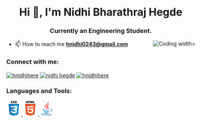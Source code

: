
<h1 align="center">Hi 👋, I'm Nidhi Bharathraj Hegde</h1>
<h3 align="center">Currently an Engineering Student.</h3>
<img align="right" alt="Coding width="400" src="https://tenor.com/view/programming-gif-25868426">

- 📫 How to reach me **hnidhi0243@gmail.com**

<h3 align="left">Connect with me:</h3>
<p align="left">
<a href="https://twitter.com/hnidhihere" target="blank"><img align="center" src="https://raw.githubusercontent.com/rahuldkjain/github-profile-readme-generator/master/src/images/icons/Social/twitter.svg" alt="hnidhihere" height="30" width="40" /></a>
<a href="https://fb.com/nidhi hegde" target="blank"><img align="center" src="https://raw.githubusercontent.com/rahuldkjain/github-profile-readme-generator/master/src/images/icons/Social/facebook.svg" alt="nidhi hegde" height="30" width="40" /></a>
<a href="https://instagram.com/hnidhihere" target="blank"><img align="center" src="https://raw.githubusercontent.com/rahuldkjain/github-profile-readme-generator/master/src/images/icons/Social/instagram.svg" alt="hnidhihere" height="30" width="40" /></a>
</p>

<h3 align="left">Languages and Tools:</h3>
<p align="left"> <a href="https://www.w3schools.com/css/" target="_blank" rel="noreferrer"> <img src="https://raw.githubusercontent.com/devicons/devicon/master/icons/css3/css3-original-wordmark.svg" alt="css3" width="40" height="40"/> </a> <a href="https://www.w3.org/html/" target="_blank" rel="noreferrer"> <img src="https://raw.githubusercontent.com/devicons/devicon/master/icons/html5/html5-original-wordmark.svg" alt="html5" width="40" height="40"/> </a> <a href="https://www.java.com" target="_blank" rel="noreferrer"> <img src="https://raw.githubusercontent.com/devicons/devicon/master/icons/java/java-original.svg" alt="java" width="40" height="40"/> </a> </p>

